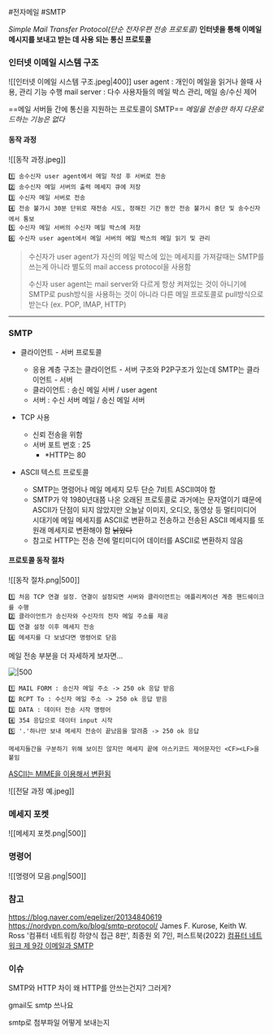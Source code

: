 #전자메일 #SMTP

*Simple Mail Transfer Protocol(단순 전자우편 전송 프로토콜)*
**인터넷을 통해 이메일 메시지를 보내고 받는 데 사용 되는 통신 프로토콜**

### 인터넷 이메일 시스템 구조

![[인터넷 이메일 시스템 구조.jpeg|400]]
user agent : 개인이 메일을 읽거나 쓸때 사용, 관리 기능 수행
mail server : 다수 사용자들의 메일 박스 관리, 메일 송/수신 제어

==메일 서버들 간에 통신을 지원하는 프로토콜이 SMTP==
*메일을 전송만 하지 다운로드하는 기능은 없다*

#### 동작 과정

![[동작 과정.jpeg]]

	1️⃣ 송수신자 user agent에서 메일 작성 후 서버로 전송
	2️⃣ 송수신자 메일 서버의 출력 메세지 큐에 저장
	3️⃣ 수신자 메일 서버로 전송
	4️⃣ 전송 불가시 30분 단위로 재전송 시도, 정해진 기간 동안 전송 불가시 중단 및 송수신자에서 통보
	5️⃣ 수신자 메일 서버의 수신자 메일 박스에 저장
	6️⃣ 수신자 user agent에서 메일 서버의 메일 박스의 메일 읽기 및 관리

> 수신자가 user agent가 자신의 메일 박스에 있는 메세지를 가져갈때는 SMTP를 쓰는게 아니라 별도의 mail access protocol을 사용함
> 
> 수신자 user agent는 mail server와 다르게 항상 켜져있는 것이 아니기에 SMTP로 push방식을 사용하는 것이 아니라 다른 메일 프로토콜로 pull방식으로 받는다 (ex. POP, IMAP, HTTP)

---
### SMTP

-  클라이언트 - 서버 프로토콜
	- 응용 계층 구조는 클라이언트 - 서버 구조와 P2P구조가 있는데 SMTP는 클라이언트 - 서버
	- 클라이언트 : 송신 메일 서버 / user agent
	- 서버 : 수신 서버 메일 / 송신 메일 서버
	
-  TCP 사용
	- 신뢰 전송을 위함
	- 서버 포트 번호 : 25
		- *HTTP는 80
	
-  ASCII 텍스트 프로토콜
	- SMTP는 명령어나 메일 메세지 모두 단순 7비트 ASCII여야 함
	- SMTP가 약 1980년대쯤 나온 오래된 프로토콜로 과거에는 문자열이기 떄문에 ASCII가 단점이 되지 않았지만 오늘날 이미지, 오디오, 동영상 등 멀티미디어 시대기에 메일 메세지를 ASCII로 변환하고 전송하고 전송된 ASCII 메세지를 또 원래 메세지로 변환해야 함 ~~낡았다~~
	- 참고로 HTTP는 전송 전에 멀티미디어 데이터를 ASCII로 변환하지 않음


#### 프로토콜 동작 절차

![[동작 절차.png|500]]

	1️⃣ 처음 TCP 연결 설정. 연결이 설정되면 서버와 클라이언트는 애플리케이션 계층 핸드쉐이크를 수행
	2️⃣ 클라이언트가 송신자와 수신자의 전자 메일 주소를 제공
	3️⃣ 연결 설정 이후 메세지 전송
	4️⃣ 메세지를 다 보냈다면 명령어로 닫음

메일 전송 부분을 더 자세하게 보자면...

![|500](https://mblogthumb-phinf.pstatic.net/20110810_227/eqelizer_1312908510459_8kvr5N_png/080911_1648_04SMTPSimpl2.png?type=w420)

	1️⃣ MAIL FORM : 송신자 메일 주소 -> 250 ok 응답 받음
	2️⃣ RCPT To : 수신자 메일 주소 -> 250 ok 응답 받음
	3️⃣ DATA : 데이터 전송 시작 명령어
	4️⃣ 354 응답으로 데이터 input 시작
	5️⃣ '.'하나만 보내 메세지 전송이 끝났음을 알려줌 -> 250 ok 응답

	메세지들간을 구분하기 위해 보이진 않지만 메세지 끝에 아스키코드 제어문자인 <CF><LF>을 붙임

[ASCII는 MIME을 이용해서 변환됨](https://ko.wikipedia.org/wiki/MIME)

![[전달 과정 예.jpeg]]

### 메세지 포켓

![[메세지 포켓.png|500]]

### 명령어

![[명령어 모음.png|500]]
### 참고
https://blog.naver.com/eqelizer/20134840619
https://nordvpn.com/ko/blog/smtp-protocol/
James F. Kurose, Keith W. Ross '컴퓨터 네트워킹 하양식 접근 8판', 최종원 외 7인, 퍼스트북(2022) 
[컴퓨터 네트워크 제 9강 이메일과 SMTP](https://www.youtube.com/watch?v=maNnhEw4bzk)


### 이슈
SMTP와 HTTP 차이 
	왜 HTTP를 안쓰는건지? 그러게?

gmail도 smtp 쓰나요

smtp로 첨부파일 어떻게 보내는지
